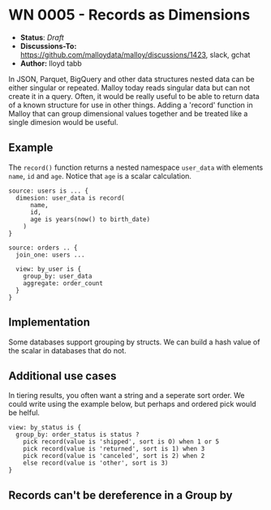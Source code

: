 # WN 0005 - Records as Dimensions

- **Status**: *Draft* 
- **Discussions-To:**  https://github.com/malloydata/malloy/discussions/1423, slack, gchat
- **Author:** lloyd tabb

In JSON, Parquet, BigQuery and other data structures nested data can be either singular or repeated.  Malloy today reads singular data but can not create it in a query.  Often, it would be really useful to be able to return data of a known structure for use in other things.  Adding a 'record' function in Malloy that can group dimensional values together and be treated like a single dimesion would be useful.


## Example
The `record()` function returns a nested namespace `user_data` with elements `name`, `id` and `age`.  Notice that `age` is a scalar calculation.  

```
source: users is ... {
  dimesion: user_data is record(
      name,
      id,
      age is years(now() to birth_date)
    )
}

source: orders .. {
  join_one: users ...

  view: by_user is {
    group_by: user_data
    aggregate: order_count
  }
}
```

## Implementation
Some databases support grouping by structs.  We can build a hash value of the scalar in databases that do not.  

## Additional use cases

In tiering results, you often want a string and a seperate sort order. We could write using the example below, but perhaps and ordered pick would be helful.

```
view: by_status is {
  group_by: order_status is status ?
    pick record(value is 'shipped', sort is O) when 1 or 5
    pick record(value is 'returned', sort is 1) when 3
    pick record(value is 'canceled', sort is 2) when 2
    else record(value is 'other', sort is 3)
}

```

## Records can't be dereference in a Group by